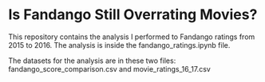 # Is Fandango Still Overrating Movies?
This repository contains the analysis I performed to Fandango ratings from 2015 to 2016. The analysis is inside the fandango_ratings.ipynb file. 

The datasets for the analysis are in these two files: fandango_score_comparison.csv and movie_ratings_16_17.csv
